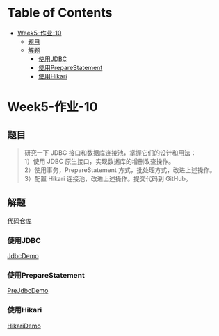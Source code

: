 # Table of Contents

* [Week5-作业-10](#week5-作业-10)
  * [题目](#题目)
  * [解题](#解题)
    * [使用JDBC](#使用jdbc)
    * [使用PrepareStatement](#使用preparestatement)
    * [使用Hikari](#使用hikari)

# Week5-作业-10

## 题目

> 研究一下 JDBC 接口和数据库连接池，掌握它们的设计和用法：<br>
1）使用 JDBC 原生接口，实现数据库的增删改查操作。<br>
2）使用事务，PrepareStatement 方式，批处理方式，改进上述操作。<br>
3）配置 Hikari 连接池，改进上述操作。提交代码到 GitHub。

## 解题

[代码仓库](https://github.com/jlbluluai/xyz-study/tree/master/xyz-study-common/src/main/java/com/xyz/study/common/jike/week5/task10)

### 使用JDBC

[JdbcDemo](https://github.com/jlbluluai/xyz-study/blob/master/xyz-study-common/src/main/java/com/xyz/study/common/jike/week5/task10/JdbcDemo.java)


### 使用PrepareStatement

[PreJdbcDemo](https://github.com/jlbluluai/xyz-study/blob/master/xyz-study-common/src/main/java/com/xyz/study/common/jike/week5/task10/PreJdbcDemo.java)


### 使用Hikari

[HikariDemo](https://github.com/jlbluluai/xyz-study/blob/master/xyz-study-common/src/main/java/com/xyz/study/common/jike/week5/task10/HikariDemo.java)
